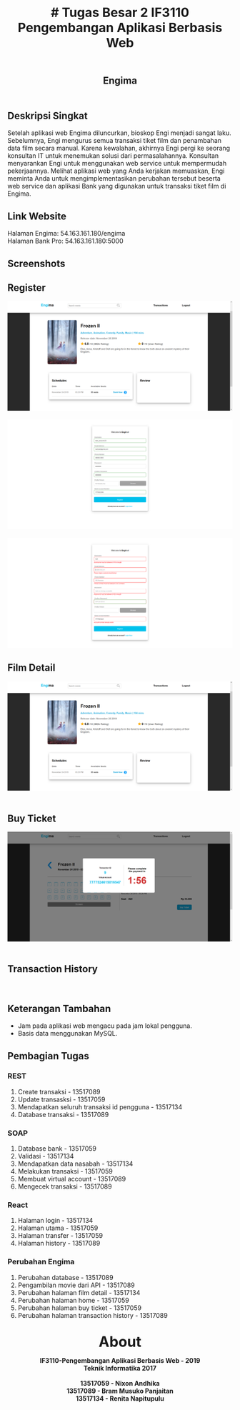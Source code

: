 <h1 align="center">
    <b>
        <br>
        # Tugas Besar 2 IF3110 Pengembangan Aplikasi Berbasis Web
        <br>
    </b>
</h1>

<h2 align="center">
    <b>
        <br>
        Engima
        <br>
        <br>
    </b>
</h2>

## Deskripsi Singkat

Setelah aplikasi web Engima diluncurkan, bioskop Engi menjadi sangat laku. Sebelumnya, Engi
mengurus semua transaksi tiket film dan penambahan data film secara manual. Karena
kewalahan, akhirnya Engi pergi ke seorang konsultan IT untuk menemukan solusi dari
permasalahannya. Konsultan menyarankan Engi untuk menggunakan web service untuk
mempermudah pekerjaannya. Melihat aplikasi web yang Anda kerjakan memuaskan, Engi
meminta Anda untuk mengimplementasikan perubahan tersebut beserta web service dan
aplikasi Bank yang digunakan untuk transaksi tiket film di Engima.

## Link Website

Halaman Engima: 54.163.161.180/engima
<br>
Halaman Bank Pro: 54.163.161.180:5000
<br>

## Screenshots

## Register
![register-img](screenshots/2/critic.PNG)
<br>
<br>
![register-correct](screenshots/2/register-correct.PNG)
<br>
<br>
![register-wrong](screenshots/2/register-wronginput.PNG)

## Film Detail
![critic-img](screenshots/2/critic.PNG)
<br>
<br>

## Buy Ticket
![timer-img](screenshots/2/timer.PNG)
<br>
<br>

## Transaction History
<br>

## Keterangan Tambahan

* Jam pada aplikasi web mengacu pada jam lokal pengguna.
* Basis data menggunakan MySQL.

## Pembagian Tugas

### REST
1. Create transaksi - 13517089
2. Update transasksi - 13517059
3. Mendapatkan seluruh transaksi id pengguna - 13517134
4. Database transaksi - 13517089

### SOAP
1. Database bank - 13517059
2. Validasi - 13517134
3. Mendapatkan data nasabah - 13517134
4. Melakukan transaksi - 13517059
5. Membuat virtual account - 13517089
6. Mengecek transaksi - 13517089

### React
1. Halaman login - 13517134
2. Halaman utama - 13517059
3. Halaman transfer - 13517059
4. Halaman history - 13517089

### Perubahan Engima
1. Perubahan database - 13517089
2. Pengambilan movie dari API - 13517089
3. Perubahan halaman film detail - 13517134
4. Perubahan halaman home - 13517059
5. Perubahan halaman buy ticket - 13517059
6. Perubahan halaman transaction history - 13517089

<p align="center">
    <b>
        <br>
        <font size="6">
            About
        </font>
    </b>
</p>

<p align="center">
    <b>
        IF3110-Pengembangan Aplikasi Berbasis Web - 2019
        <br>
        Teknik Informatika 2017
        <br>
        <br>
        13517059 - Nixon Andhika
        <br>
        13517089 - Bram Musuko Panjaitan
        <br>
        13517134 - Renita Napitupulu
    </b>
</p>